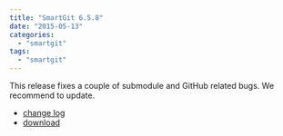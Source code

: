 ```yaml
---
title: "SmartGit 6.5.8"
date: "2015-05-13"
categories: 
  - "smartgit"
tags: 
  - "smartgit"
---
```


This release fixes a couple of submodule and GitHub related bugs. We recommend to update.

- [change log](http://www.syntevo.com/smartgit/changelog.txt)
- [download](http://www.syntevo.com/smartgit/download)
